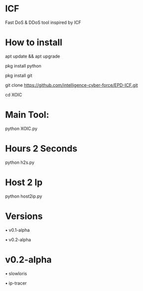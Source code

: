 # ICF
Fast DoS &amp; DDoS tool inspired by ICF

# How to install
 
apt update && apt upgrade

pkg install  python

pkg install git

git clone https://github.com/intelligence-cyber-force/EPD-ICF.git

cd XOIC
​
# Main Tool:
python XOIC.py

# Hours 2 Seconds
python h2s.py

# Host 2 Ip
python host2ip.py

# Versions
• v0.1-alpha

• v0.2-alpha

# v0.2-alpha
• slowloris

• ip-tracer
